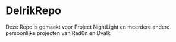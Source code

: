 # DelrikRepo

Deze Repo is gemaakt voor Project NightLight en meerdere andere persoonlijke projecten van Rad0n en Dvalk
